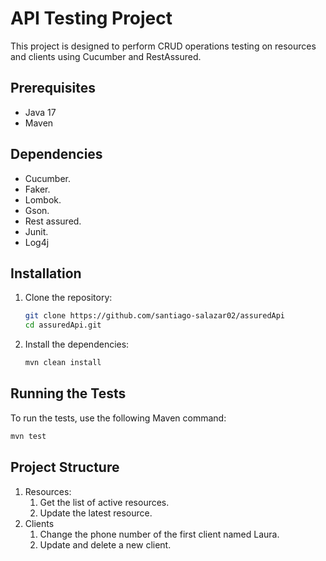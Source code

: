 # API Testing Project

This project is designed to perform CRUD operations testing on resources and clients using Cucumber and RestAssured.

## Prerequisites

- Java 17
- Maven

## Dependencies

- Cucumber.
- Faker.
- Lombok.
- Gson.
- Rest assured.
- Junit.
- Log4j

## Installation

1. Clone the repository:
    ```sh
    git clone https://github.com/santiago-salazar02/assuredApi
    cd assuredApi.git
    ```

2. Install the dependencies:
    ```sh
    mvn clean install
    ```

## Running the Tests

To run the tests, use the following Maven command:
```sh
mvn test
```
## Project Structure

1. Resources:
   1. Get the list of active resources.
   2. Update the latest resource.
2. Clients
   1. Change the phone number of the first client named Laura.
   2. Update and delete a new client.